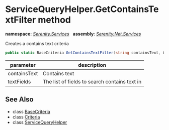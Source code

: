 # ServiceQueryHelper.GetContainsTextFilter method
**namespace:** *[Serenity.Services](../../README.md#serenity.services-namespace)*   **assembly**: *[Serenity.Net.Services](../../README.md)*

Creates a contains text criteria

```csharp
public static BaseCriteria GetContainsTextFilter(string containsText, Criteria[] textFields)
```

| parameter | description |
| --- | --- |
| containsText | Contains text |
| textFields | The list of fields to search contains text in |

## See Also

* class [BaseCriteria](../Serenity.Net.Data/../../Serenity.Data/BaseCriteria.md)
* class [Criteria](../Serenity.Net.Data/../../Serenity.Data/Criteria.md)
* class [ServiceQueryHelper](../ServiceQueryHelper.md)